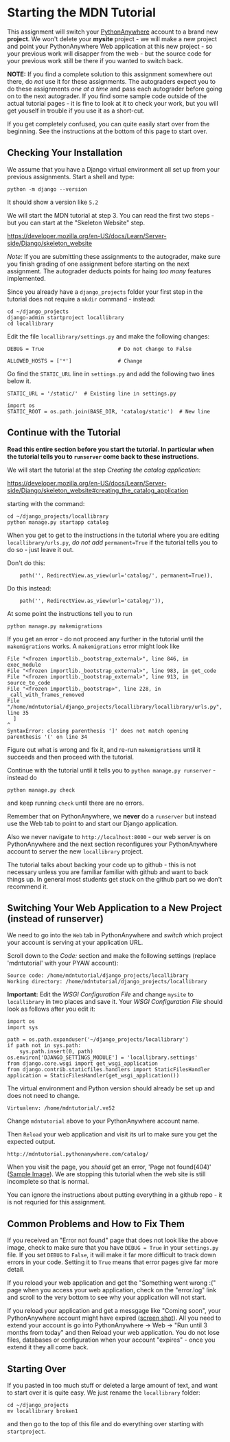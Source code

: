 Starting the MDN Tutorial
=========================

This assignment will switch your
<a href="https://www.pythonanywhere.com" target="_blank">PythonAnywhere</a>
account to a brand new <b>project</b>.  We won't delete your <b>mysite</b>
project - we will make a new project and point your PythonAnywhere Web application at
this new project - so your previous work will disapper from the web - but
the source code for your previous work still be there if you wanted to switch back.

__NOTE:__ If you find a complete solution to this assignment somewhere out there, do
*not* use it for these assignments.  The autograders expect you to do these assignments
*one at a time* and pass each autograder before going on to the next autograder.  If you find
some sample code outside of the actual tutorial pages - it is fine to look at it to check your
work, but you will get youself in trouble if you use it as a short-cut.

If you get completely confused, you can quite easily start over from the beginning.  See
the instructions at the bottom of this page to start over.

Checking Your Installation
--------------------------

We assume that you have a Django virtual environment all set up from your
previous assignments.  Start a shell and type:

    python -m django --version

It should show a version like `5.2`

We will start the MDN tutorial at step 3.  You can read the first two steps -
but you can start at the "Skeleton Website" step.

https://developer.mozilla.org/en-US/docs/Learn/Server-side/Django/skeleton_website

*Note:* If you are submitting these assignments to the autograder, make sure you finish
grading of one assignment before starting on the next assignment.  The autograder deducts
points for haing *too many* features implemented.

Since you already have a `django_projects` folder your first step in the tutorial does
not require a `mkdir` command - instead:

    cd ~/django_projects
    django-admin startproject locallibrary
    cd locallibrary

Edit the file `locallibrary/settings.py` and make the following changes:

    DEBUG = True                        # Do not change to False

    ALLOWED_HOSTS = ['*']               # Change

Go find the `STATIC_URL` line in `settings.py` and add the following two lines below it.

    STATIC_URL = '/static/'  # Existing line in settings.py

    import os
    STATIC_ROOT = os.path.join(BASE_DIR, 'catalog/static')  # New line

Continue with the Tutorial
--------------------------

**Read this entire section before you start the tutorial.  In particular when the
tutorial tells you to `runserver` come back to these instructions.**

We will start the tutorial at the step *Creating the catalog application*:

https://developer.mozilla.org/en-US/docs/Learn/Server-side/Django/skeleton_website#creating_the_catalog_application

starting with the command:

    cd ~/django_projects/locallibrary
    python manage.py startapp catalog

When you get to get to the instructions in the tutorial where you are
editing `locallibrary/urls.py`, *do not add* `permanent=True`
if the tutorial tells you to do so - just leave it out. 

Don't do this:

        path('', RedirectView.as_view(url='catalog/', permanent=True)),

Do this instead:

        path('', RedirectView.as_view(url='catalog/')),

At some point the instructions tell you to run

	python manage.py makemigrations

If you get an error - do not proceed any further in the tutorial until the `makemigrations`
works.  A `makemigrations` error might look like

    File "<frozen importlib._bootstrap_external>", line 846, in exec_module
    File "<frozen importlib._bootstrap_external>", line 983, in get_code
    File "<frozen importlib._bootstrap_external>", line 913, in source_to_code
    File "<frozen importlib._bootstrap>", line 228, in _call_with_frames_removed
    File "/home/mdntutorial/django_projects/locallibrary/locallibrary/urls.py", line 35
      ]
    ^
    SyntaxError: closing parenthesis ']' does not match opening parenthesis '(' on line 34

Figure out what is wrong and fix it, and re-run `makemigrations` until it succeeds and then
proceed with the tutorial.

Continue with the tutorial until it tells you to `python manage.py runserver` - instead do

	python manage.py check

and keep running `check` until there are no errors.

Remember that on PythonAnywhere, we __never__ do a `runserver` but instead use the Web
tab to point to and start our Django application.

Also we never navigate to `http://localhost:8000` - our web server is on PythonAnywhere and the next
section reconfigures your PythonAnywhere account to server the new `locallibrary` project.

The tutorial talks about backing your code up to github - this is not necessary unless you are familiar
familiar with github and want to back things up.  In general most students get stuck on the github part
so we don't recommend it.

Switching Your Web Application to a New Project (instead of runserver)
----------------------------------------------------------------------

We need to go into the `Web` tab in PythonAnywhere and *switch* which project your
account is serving at your application URL.

Scroll down to the *Code:* section and make the following settings (replace 'mdntutorial'
with your PYAW account):

    Source code: /home/mdntutorial/django_projects/locallibrary
    Working directory: /home/mdntutorial/django_projects/locallibrary

**Important:** Edit the *WSGI Configuration File* and change `mysite` to `locallibrary` in two places
and save it.  Your *WSGI Configuration File* should look as follows after you edit it:

    import os
    import sys

    path = os.path.expanduser('~/django_projects/locallibrary')
    if path not in sys.path:
        sys.path.insert(0, path)
    os.environ['DJANGO_SETTINGS_MODULE'] = 'locallibrary.settings'
    from django.core.wsgi import get_wsgi_application
    from django.contrib.staticfiles.handlers import StaticFilesHandler
    application = StaticFilesHandler(get_wsgi_application())

The virtual environment and Python version should already be set up and does not need to change.

    Virtualenv: /home/mdntutorial/.ve52

Change `mdntutorial` above to your PythonAnywhere account name.

Then `Reload` your web application and visit its url to make sure you get the expected output.

    http://mdntutorial.pythonanywhere.com/catalog/

When you visit the page,
you *should* get an error, 'Page not found(404)'
(<a href="paw_skeleton/webapp_final.png" target="_blank">Sample Image</a>).
We are stopping this tutorial when the web site is still incomplete so that is normal.

You can ignore the instructions about putting everything in a github repo - it is not requried for this assignment.

Common Problems and How to Fix Them
-----------------------------------

If you received an "Error not found" page that does not look like the above image,
check to make sure that you have `DEBUG = True` in your `settings.py` file.  If you
set `DEBUG` to `False`, it will make it far more difficult to track down errors in
your code.  Setting it to `True` means that error pages give far more detail.

If you reload your web application and get the "Something went wrong :("
page when you access your web application, check on the "error.log" link
and scroll to the very bottom to see why your application will not start.

If you reload your application and get a messgage like "Coming soon", your
PythonAnywhere account might have expired
(<a href="paw_skeleton/web_renew.png" target="_blank">screen shot</a>).  All you need to
extend your account is go into PythonAnywhere -> Web -> "Run until 3 months from today" and then
Reload your web application.  You do not lose files, databases or configuration when your account
"expires" - once you extend it they all come back.

Starting Over
-------------

If you pasted in too much stuff or deleted a large amount of text, and want to start over
it is quite easy.  We just rename the `locallibrary` folder:

	cd ~/django_projects
    mv locallibrary broken1

and then go to the top of this file and do everything over starting with `startproject`.
